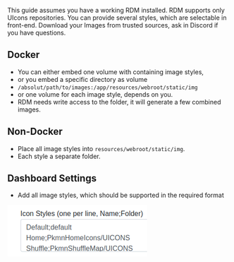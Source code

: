 This guide assumes you have a working RDM installed. RDM supports only UIcons repositories. You can provide several styles, which are selectable in front-end. Download your Images from trusted sources, ask in Discord if you have questions. 

## Docker
* You can either embed one volume with containing image styles,
* or you embed a specific directory as volume
* `/absolut/path/to/images:/app/resources/webroot/static/img`
* or one volume for each image style, depends on you.
* RDM needs write access to the folder, it will generate a few combined images.

## Non-Docker
* Place all image styles into `resources/webroot/static/img`.
* Each style a separate folder.

## Dashboard Settings
* Add all image styles, which should be supported in the required format

![dashbaord uicons](img/dashboard-uicons.png)
